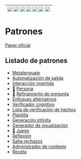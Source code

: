 <div align=right>

|[![](https://img.shields.io/badge/-Inicio-FFF?style=flat&logo=Emlakjet&logoColor=black)](/README.md) [![](https://img.shields.io/badge/-Introducción-FFF?style=flat)](/documentos/intro.md) [![](https://img.shields.io/badge/-Panorámica-FFF?style=flat)](/documentos/panorámica.md) [![](https://img.shields.io/badge/-Prompts-FFF?style=flat)](/documentos/prompts/README.md) [![](https://img.shields.io/badge/-Ingeniería_de_prompts-FFF?style=flat)](/documentos/ingenieriaDePrompts/README.md) [![](https://img.shields.io/badge/-Patrones-FFF?style=flat)](/documentos/ingenieriaDePrompts/patrones/README.md) [![](https://img.shields.io/badge/-casos_de_uso-FFF?style=flat)](/documentos/casosDeUso/README.md)|
|-|

</div>

# Patrones
<!-- TODO: #16 Enriquecer y conectar  -->

[Paper oficial](https://arxiv.org/pdf/2302.11382.pdf)

## Listado de patrones

- [Metalenguaje](metalenguaje.md)
- [Automatización de salida](automatizacionSalida.md)
- [Interacción invertida](interaccionInvertida.md)
- [💬](https://chat.openai.com/share/08e8335b-375d-46d3-bb2c-685cc2614fb3) [Persona](persona.md)
- [💬](https://chat.openai.com/share/1b68594e-ec33-4b76-a49e-cfadbad74243) [Refinamiento de pregunta](refinamientoPreguntas.md)
- [Enfoques alternativos](enfoquesAlternativos.md)
- [Verificador cognitivo](verificadorCognitivo.md)
- [Lista de verificación de hechos](listaVerificacionHechos.md)
- [Plantilla](plantilla.md)
- [Generación infinita](generacionInfinita.md)
- [Generador de visualización](generadorDeVisualizacion.md)
- [💬](https://chat.openai.com/share/22b54976-a727-4ef3-88fe-41d0697345b3) [Juego](juego.md)
- [Reflexión](reflexion.md)
- [Salta rechazos](saltaRechazos.md)
- [Administrador de contexto](administradorContexto.md)
- [Receta](receta.md)
